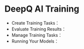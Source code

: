 # DeepQ AI Training

* Create Training Tasks：
* Evaluate Training Results：
* Manage Training Tasks：
* Running Your Models：

